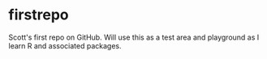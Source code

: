 # firstrepo
Scott's first repo on GitHub. Will use this as a test area and playground as I learn R and associated packages.

